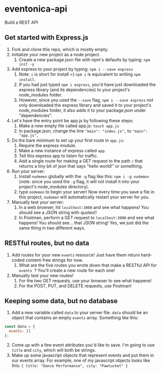# eventonica-api

Build a REST API

## Get started with Express.js

1. Fork and clone this repo, which is mostly empty.
2. Initialize your new project as a node project.
   1. Create a new package.json file with npm's defaults by typing: `npm init -y`
3. Add express to your project by typing: `npm i --save express`
   1. Note: `i` is short for install =) `npm i` is equivalent to writing `npm install`.
   2. If you had just typed `npm i express`, you'd have just downloaded the express library (and its dependencies) to your project's node_modules folder.
   3. However, since you used the `--save` flag, `npm i --save express` not only downloaded the express library and saved it to your project's node_modules folder, it also adds it to your package.json under "dependencies".
4. Let's have the entry point be app.js by following these steps:
   1. Make a new empty file called app.js: `touch app.js`
   2. In package.json, change the line `"main": "index.js",` to `"main": "app.js",`
5. Do the bare minimum to set up your first route in `app.js`:
   1. Require the express module.
   2. Make a new instance of express called `app`.
   3. Tell this express app to listen for traffic.
   4. Add a single route for making a GET request to the path `/` that returns a tiny bit of json that says "hello world!" or something.
6. Run your server:
   1. Install `nodemon` globally with the `-g` flag like this: `npm i -g nodemon` (note: since you used the `-g` flag, it will not install it into your project's node_modules directory).
   2. type `nodemon` to begin your server! Now every time you save a file in this project, `nodemon` will automatically restart your server for you.
7. Manually test your server:
   1. In a web browser, hit `localhost:3000` and see what happens! You should see a JSON string with quotes!!
   2. In Postman, perform a GET request to `localhost:3000` and see what happens! You should see... that JSON string! Yes, we just did the same thing in two different ways.

## RESTful routes, but no data

1. Add routes for your new `events` resource! Just have them return hard-coded content-free strings for now.
   1. What are the five routes you wrote down that make a RESTful API for `events `? You'll create a new route for each one!
2. Manually test your new routes!
   1. For the two GET requests, use your browser to see what happens!
   2. For the POST, PUT, and DELETE requests, use Postman!

## Keeping some data, but no database

1. Add a new variable called `data` to your server file. `data` should be an object that contains an empty `events` array. Something like this:

```javascript
const data = {
  events: []
};
```

2. Come up with a few event attributes you'd like to save. I'm going to use `title` and `city`, which will both be strings.
3. Make up some javascript objects that represent events and put them in our events array. For example, one of my javascript objects looks like this: `{ title: "Dance Performance", city: "Pawtucket" }`